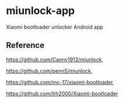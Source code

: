 # miunlock-app
Xiaomi bootloader unlocker Android app

## Reference
https://github.com/Canny1913/miunlock,

https://github.com/penn5/miunlock,

https://github.com/mc-17/xiaomi-bootloader,

https://github.com/lrh2000/Xiaomi-bootloader